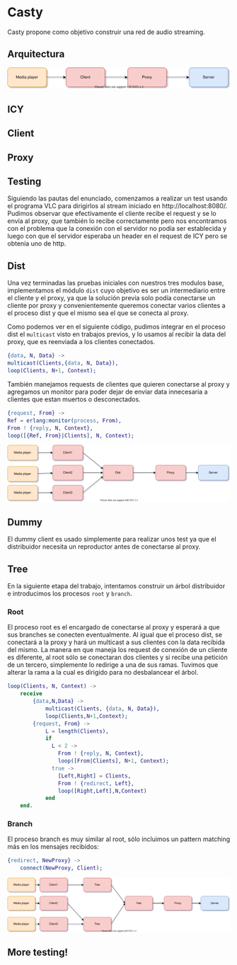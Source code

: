 # Casty

Casty propone como objetivo construir una red de audio streaming.

## Arquitectura

![basic architecture](./readme_imgs/basic_architecture.svg "Basic architecture")


## ICY

## Client

## Proxy

## Testing

Siguiendo las pautas del enunciado, comenzamos a realizar un test usando el programa VLC para dirigirlos al stream iniciado en http://localhost:8080/. Pudimos observar que efectivamente el cliente recibe el request y se lo envía al proxy, que también lo recibe correctamente pero nos encontramos con el problema que la conexión con el servidor no podía ser establecida y luego con que el servidor esperaba un header en el request de ICY pero se obtenía uno de http.

## Dist

Una vez terminadas las pruebas iniciales con nuestros tres modulos base, implementamos el módulo ```dist``` cuyo objetivo es ser un intermediario entre el cliente y el proxy, ya que la solución previa solo podía conectarse un cliente por proxy y convenientemente queremos conectar varios clientes a el proceso dist y que el mismo sea el que se conecta al proxy.

Como podemos ver en el siguiente código, pudimos integrar en el proceso dist el ```multicast``` visto en trabajos previos, y lo usamos al recibir la data del proxy, que es reenviada a los clientes conectados.

```erlang
{data, N, Data} ->
multicast(Clients,{data, N, Data}),
loop(Clients, N+1, Context);
```

También manejamos requests de clientes que quieren conectarse al proxy y agregamos un monitor para poder dejar de enviar data innecesaria a clientes que estan muertos o desconectados.

```erlang
{request, From} ->
Ref = erlang:monitor(process, From),
From ! {reply, N, Context},
loop([{Ref, From}|Clients], N, Context);
```

![dist architecture](./readme_imgs/dist_architecture.svg "Architecture dist")

## Dummy

El dummy client es usado simplemente para realizar unos test ya que el distribuidor necesita un reproductor antes de conectarse al proxy.

## Tree

En la siguiente etapa del trabajo, intentamos construir un árbol distribuidor e introducimos los procesos ```root``` y ```branch```.

### Root

El proceso root es el encargado de conectarse al proxy y esperará a que sus branches se conecten eventualmente. Al igual que el proceso dist, se conectará a la proxy y hará un multicast a sus clientes con la data recibida del mismo.
La manera en que maneja los request de conexión de un cliente es diferente, al root sólo se conectaran dos clientes y si recibe una petición de un tercero, simplemente lo redirige a una de sus ramas. Tuvimos que alterar la rama a la cual es dirigido para no desbalancear el árbol.

``` erlang
loop(Clients, N, Context) ->
    receive
        {data,N,Data} ->
            multicast(Clients, {data, N, Data}),
            loop(Clients,N+1,Context);
        {request, From} ->
            L = length(Clients),
            if
              L < 2 ->
                From ! {reply, N, Context},
                loop([From|Clients], N+1, Context);
              true -> 
                [Left,Right] = Clients,
                From ! {redirect, Left},
                loop([Right,Left],N,Context)
            end
    end.
```

### Branch

El proceso branch es muy similar al root, sólo incluimos un pattern matching más en los mensajes recibidos:

```erlang
{redirect, NewProxy} ->
    connect(NewProxy, Client);
```


![dist architecture](./readme_imgs/tree_architecture.svg "Architecture tree")


## More testing!